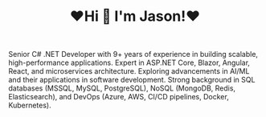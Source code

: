 <h1 align="center">❤Hi 👋  I'm Jason!❤</h1>
<br>
<p> Senior C# .NET Developer with 9+ years of experience in building scalable, high-performance
 applications. Expert in ASP.NET Core, Blazor, Angular, React, and microservices architecture.
 Exploring advancements in AI/ML and their applications in software development.
 Strong background in SQL databases (MSSQL, MySQL, PostgreSQL), NoSQL (MongoDB,
 Redis, Elasticsearch), and DevOps (Azure, AWS, CI/CD pipelines, Docker, Kubernetes).</p>

